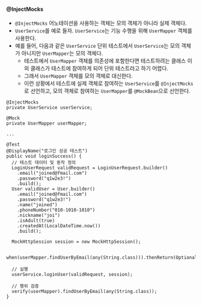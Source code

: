 #### @InjectMocks 

- `@InjectMocks` 어노테이션을 사용하는 객체는 모의 객체가 아니라 실제 객체다.
- `UserService`를 예로 들자. `UserService`는 기능 수행을 위해 `UserMapper` 객체를 사용한다.
- 예를 들어, 다음과 같은 `UserService` 단위 테스트에서 `UserService`는 모의 객체가 아니지만 `UserMapper`는 모의 객체다.
  - 테스트에서 `UserMapper` 객체를 의존성에 포함한다면 테스트하려는 클래스 이외 클래스가 테스트에 참여하게 되어 단위 테스트라고 하기 어렵다.
  - 그래서 `UserMapper` 객체를 모의 객체로 대신한다.
  - 이런 상황에서 테스트에 실제 객체로 참여하는 `UserService`를 `@InjectMocks`로 선언하고, 모의 객체로 참여하는 `UserMapper`를 `@MockBean`으로 선언한다.

```
@InjectMocks
private UserService userService;

@Mock
private UserMapper userMapper;

...

@Test
@DisplayName("로그인 성공 테스트")
public void loginSuccess() {
  // 테스트 데이터 및 동작 정의
  LoginUserRequest validRequest = LoginUserRequest.builder()
  	.email("joined@fmail.com")
  	.password("q1w2e3!")
  	.build();
  User validUser = User.builder()
  	.email("joined@fmail.com")
  	.password("q1w2e3!")
  	.name("joined")
  	.phoneNumber("010-1010-1010")
  	.nickname("joi")
  	.isAdult(true)
  	.createdAt(LocalDateTime.now())
  	.build();

  MockHttpSession session = new MockHttpSession();

  when(userMapper.findUserByEmail(any(String.class))).thenReturn(Optional.of(validUser));

  // 실행
  userService.loginUser(validRequest, session);

  // 행위 검증
  verify(userMapper).findUserByEmail(any(String.class));
}
```
